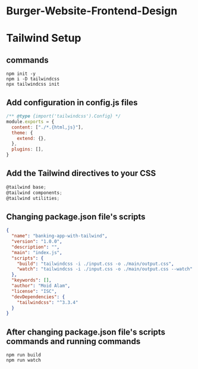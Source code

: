 # Burger-Website-Frontend-Design
# Tailwind Setup

## commands

```commands
npm init -y
npm i -D tailwindcss
npx tailwindcss init
```

## Add configuration in config.js files

```javascript
/** @type {import('tailwindcss').Config} */
module.exports = {
  content: ["./*.{html,js}"],
  theme: {
    extend: {},
  },
  plugins: [],
}
```

## Add the Tailwind directives to your CSS

```javascript
@tailwind base;
@tailwind components;
@tailwind utilities;
```

## Changing package.json file's scripts

```json
{
  "name": "banking-app-with-tailwind",
  "version": "1.0.0",
  "description": "",
  "main": "index.js",
  "scripts": {
    "build": "tailwindcss -i ./input.css -o ./main/output.css",
    "watch": "tailwindcss -i ./input.css -o ./main/output.css --watch"
  },
  "keywords": [],
  "author": "Moid Alam",
  "license": "ISC",
  "devDependencies": {
    "tailwindcss": "^3.3.4"
  }
}
```

## After changing package.json file's scripts commands and running commands

```commands
npm run build
npm run watch
```
